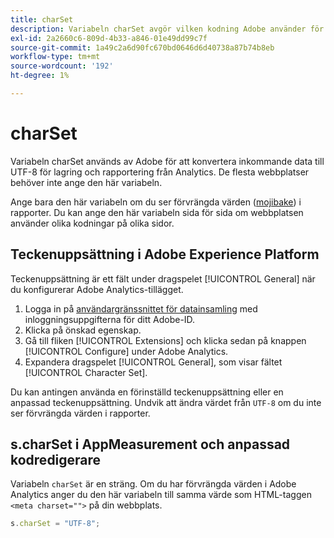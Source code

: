 ```yaml
---
title: charSet
description: Variabeln charSet avgör vilken kodning Adobe använder för att analysera bildbegäran.
exl-id: 2a2660c6-809d-4b33-a846-01e49dd99c7f
source-git-commit: 1a49c2a6d90fc670bd0646d6d40738a87b74b8eb
workflow-type: tm+mt
source-wordcount: '192'
ht-degree: 1%

---
```


# charSet

Variabeln charSet används av Adobe för att konvertera inkommande data till UTF-8 för lagring och rapportering från Analytics. De flesta webbplatser behöver inte ange den här variabeln.

Ange bara den här variabeln om du ser förvrängda värden ([mojibake](https://en.wikipedia.org/wiki/Mojibake)) i rapporter. Du kan ange den här variabeln sida för sida om webbplatsen använder olika kodningar på olika sidor.

## Teckenuppsättning i Adobe Experience Platform

Teckenuppsättning är ett fält under dragspelet [!UICONTROL General] när du konfigurerar Adobe Analytics-tillägget.

1. Logga in på [användargränssnittet för datainsamling](https://experience.adobe.com/data-collection) med inloggningsuppgifterna för ditt Adobe-ID.
1. Klicka på önskad egenskap.
1. Gå till fliken [!UICONTROL Extensions] och klicka sedan på knappen [!UICONTROL Configure] under Adobe Analytics.
1. Expandera dragspelet [!UICONTROL General], som visar fältet [!UICONTROL Character Set].

Du kan antingen använda en förinställd teckenuppsättning eller en anpassad teckenuppsättning. Undvik att ändra värdet från `UTF-8` om du inte ser förvrängda värden i rapporter.

## s.charSet i AppMeasurement och anpassad kodredigerare

Variabeln `charSet` är en sträng. Om du har förvrängda värden i Adobe Analytics anger du den här variabeln till samma värde som HTML-taggen `<meta charset="">` på din webbplats.

```js
s.charSet = "UTF-8";
```
